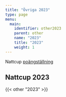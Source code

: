 ```yaml
---
title: "Övriga 2023"
type: page
menu:
  main:
    identifier: other2023
    parent: other
    name: "2023"
    title: "2023"
    weight: 1
---
```


Nattcup [poängställning](https://docs.google.com/spreadsheets/d/1SnUG5NLbc6CHLxvf3p4FTsCthWZZ1PH0ISq6ty-Ajt4/edit?usp=sharing)

## Nattcup 2023
{{< other "2023" >}}
